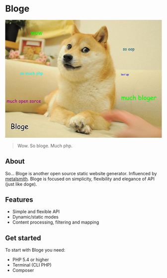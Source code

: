 # Bloge

![bloge](doge.png)

> Wow. So bloge. Much php.

## About

So... Bloge is another open source static website generator. Influenced by 
[metalsmith](https://github.com/segmentio/metalsmith). Bloge is focused on 
simplicity, flexibility and elegance of API (just like doge).

## Features

* Simple and flexible API
* Dynamic/static modes
* Content processing, filtering and mapping

## Get started

To start with Bloge you need:

* PHP 5.4 or higher
* Terminal (CLI PHP)
* Composer